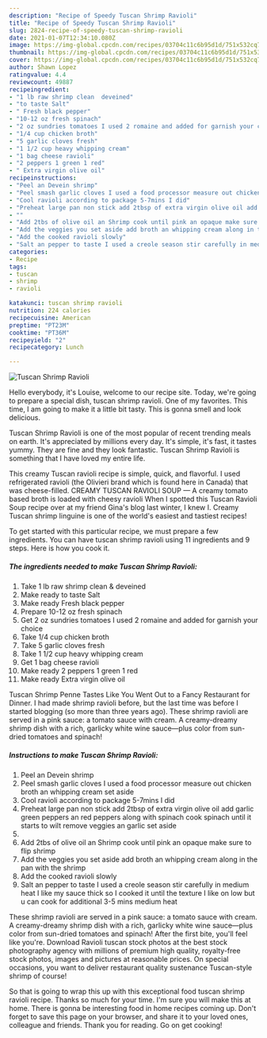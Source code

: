 ```yaml
---
description: "Recipe of Speedy Tuscan Shrimp Ravioli"
title: "Recipe of Speedy Tuscan Shrimp Ravioli"
slug: 2824-recipe-of-speedy-tuscan-shrimp-ravioli
date: 2021-01-07T12:34:10.080Z
image: https://img-global.cpcdn.com/recipes/03704c11c6b95d1d/751x532cq70/tuscan-shrimp-ravioli-recipe-main-photo.jpg
thumbnail: https://img-global.cpcdn.com/recipes/03704c11c6b95d1d/751x532cq70/tuscan-shrimp-ravioli-recipe-main-photo.jpg
cover: https://img-global.cpcdn.com/recipes/03704c11c6b95d1d/751x532cq70/tuscan-shrimp-ravioli-recipe-main-photo.jpg
author: Shawn Lopez
ratingvalue: 4.4
reviewcount: 49887
recipeingredient:
- "1 lb raw shrimp clean  deveined"
- "to taste Salt"
- " Fresh black pepper"
- "10-12 oz fresh spinach"
- "2 oz sundries tomatoes I used 2 romaine and added for garnish your choice"
- "1/4 cup chicken broth"
- "5 garlic cloves fresh"
- "1 1/2 cup heavy whipping cream"
- "1 bag cheese ravioli"
- "2 peppers 1 green 1 red"
- " Extra virgin olive oil"
recipeinstructions:
- "Peel an Devein shrimp"
- "Peel smash garlic cloves I used a food processor measure out chicken broth an whipping cream set aside"
- "Cool ravioli according to package 5-7mins I did"
- "Preheat large pan non stick add 2tbsp of extra virgin olive oil add garlic green peppers an red peppers along with spinach cook spinach until it starts to wilt remove veggies an garlic set aside"
- ""
- "Add 2tbs of olive oil an Shrimp cook until pink an opaque make sure to flip shrimp"
- "Add the veggies you set aside add broth an whipping cream along in the pan with the shrimp"
- "Add the cooked ravioli slowly"
- "Salt an pepper to taste I used a creole season stir carefully in medium heat I like my sauce thick so I cooked it until the texture I like on low but u can cook for additional 3-5 mins medium heat"
categories:
- Recipe
tags:
- tuscan
- shrimp
- ravioli

katakunci: tuscan shrimp ravioli 
nutrition: 224 calories
recipecuisine: American
preptime: "PT23M"
cooktime: "PT36M"
recipeyield: "2"
recipecategory: Lunch

---
```



![Tuscan Shrimp Ravioli](https://img-global.cpcdn.com/recipes/03704c11c6b95d1d/751x532cq70/tuscan-shrimp-ravioli-recipe-main-photo.jpg)

Hello everybody, it's Louise, welcome to our recipe site. Today, we're going to prepare a special dish, tuscan shrimp ravioli. One of my favorites. This time, I am going to make it a little bit tasty. This is gonna smell and look delicious.

Tuscan Shrimp Ravioli is one of the most popular of recent trending meals on earth. It's appreciated by millions every day. It's simple, it's fast, it tastes yummy. They are fine and they look fantastic. Tuscan Shrimp Ravioli is something that I have loved my entire life.

This creamy Tuscan ravioli recipe is simple, quick, and flavorful. I used refrigerated ravioli (the Olivieri brand which is found here in Canada) that was cheese-filled. CREAMY TUSCAN RAVIOLI SOUP — A creamy tomato based broth is loaded with cheesy ravioli When I spotted this Tuscan Ravioli Soup recipe over at my friend Gina&#39;s blog last winter, I knew I. Creamy Tuscan shrimp linguine is one of the world&#39;s easiest and tastiest recipes!


To get started with this particular recipe, we must prepare a few ingredients. You can have tuscan shrimp ravioli using 11 ingredients and 9 steps. Here is how you cook it.

<!--inarticleads1-->

##### The ingredients needed to make Tuscan Shrimp Ravioli:

1. Take 1 lb raw shrimp clean &amp; deveined
1. Make ready to taste Salt
1. Make ready  Fresh black pepper
1. Prepare 10-12 oz fresh spinach
1. Get 2 oz sundries tomatoes I used 2 romaine and added for garnish your choice
1. Take 1/4 cup chicken broth
1. Take 5 garlic cloves fresh
1. Take 1 1/2 cup heavy whipping cream
1. Get 1 bag cheese ravioli
1. Make ready 2 peppers 1 green 1 red
1. Make ready  Extra virgin olive oil


Tuscan Shrimp Penne Tastes Like You Went Out to a Fancy Restaurant for Dinner. I had made shrimp ravioli before, but the last time was before I started blogging (so more than three years ago). These shrimp ravioli are served in a pink sauce: a tomato sauce with cream. A creamy-dreamy shrimp dish with a rich, garlicky white wine sauce—plus color from sun-dried tomatoes and spinach! 

<!--inarticleads2-->

##### Instructions to make Tuscan Shrimp Ravioli:

1. Peel an Devein shrimp
1. Peel smash garlic cloves I used a food processor measure out chicken broth an whipping cream set aside
1. Cool ravioli according to package 5-7mins I did
1. Preheat large pan non stick add 2tbsp of extra virgin olive oil add garlic green peppers an red peppers along with spinach cook spinach until it starts to wilt remove veggies an garlic set aside
1. 
1. Add 2tbs of olive oil an Shrimp cook until pink an opaque make sure to flip shrimp
1. Add the veggies you set aside add broth an whipping cream along in the pan with the shrimp
1. Add the cooked ravioli slowly
1. Salt an pepper to taste I used a creole season stir carefully in medium heat I like my sauce thick so I cooked it until the texture I like on low but u can cook for additional 3-5 mins medium heat


These shrimp ravioli are served in a pink sauce: a tomato sauce with cream. A creamy-dreamy shrimp dish with a rich, garlicky white wine sauce—plus color from sun-dried tomatoes and spinach! After the first bite, you&#39;ll feel like you&#39;re. Download Ravioli tuscan stock photos at the best stock photography agency with millions of premium high quality, royalty-free stock photos, images and pictures at reasonable prices. On special occasions, you want to deliver restaurant quality sustenance Tuscan-style shrimp of course! 

So that is going to wrap this up with this exceptional food tuscan shrimp ravioli recipe. Thanks so much for your time. I'm sure you will make this at home. There is gonna be interesting food in home recipes coming up. Don't forget to save this page on your browser, and share it to your loved ones, colleague and friends. Thank you for reading. Go on get cooking!
